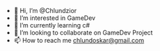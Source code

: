 - 👋 Hi, I’m @Chlundzior
- 👀 I’m interested in GameDev
- 🌱 I’m currently learning c#
- 💞️ I’m looking to collaborate on GameDev Project
- 📫 How to reach me chlundoskar@gmail.com

<!---
Chlundzior/Chlundzior is a ✨ special ✨ repository because its `README.md` (this file) appears on your GitHub profile.
You can click the Preview link to take a look at your changes.
--->
